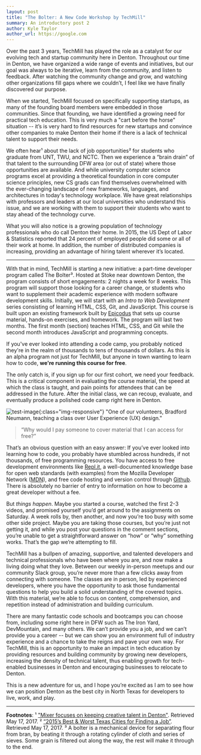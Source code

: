 ```yaml
---
layout: post
title: "The Bolter: A New Code Workshop by TechMill"
summary: An introductory post 2
author: Kyle Taylor
author_url: https://google.com
---
```


Over the past 3 years, TechMill has played the role as a catalyst for our evolving tech and startup community here in Denton. Throughout our time in Denton, we have organized a wide range of events and initiatives, but our goal was always to be iterative, learn from the community, and listen to feedback. After watching the community change and grow, and watching other organizations fill gaps where we couldn’t, I feel like we have finally discovered our purpose.

When we started, TechMill focused on specifically supporting startups, as many of the founding board members were embedded in those communities. Since that founding, we have identified a growing need for practical tech education. This is very much a "cart before the horse" situation -- it’s is very hard to find resources for new startups and convince other companies to make Denton their home if there is a lack of technical talent to support their needs.

We often hear¹ about the lack of job opportunities² for students who graduate from UNT, TWU, and NCTC. Then we experience a “brain drain” of that talent to the surrounding DFW area (or out of state) where those opportunities are available. And while university computer science programs excel at providing a theoretical foundation in core computer science principles, new CS grads can find themselves overwhelmed with the ever-changing landscape of new frameworks, languages, and architectures in today's technology workplace.  We have great relationships with professors and leaders at our local universities who understand this issue, and we are working with them to support their students who want to stay ahead of the technology curve.

What you will also notice is a growing population of technology professionals who do call Denton their home. In 2015, the US Dept of Labor & Statistics reported that 24 percent of employed people did some or all of their work at home. In addition, the number of distributed companies is increasing, providing an advantage of hiring talent wherever it’s located.

---

With that in mind, TechMill is starting a new initiative: a part-time developer program called The Bolter³. Hosted at Stoke near downtown Denton, the program consists of short engagements: 2 nights a week for 8 weeks. This program will support those looking for a career change, or students who want to supplement their academic experience with modern software development skills. Initially, we will start with an _Intro to Web Development_ series consisting of learning HTML, CSS, Git, and JavaScript. This course is built upon an existing framework built by [Epicodus] that sets up course material, hands-on exercises, and homework. The program will last two months. The first month (section) teaches HTML, CSS, and Git while the second month introduces JavaScript and programming concepts.

If you've ever looked into attending a code camp, you probably noticed they're in the realm of thousands to tens of thousands of dollars. As this is an alpha program not just for TechMill, but anyone in town wanting to learn how to code, **we're running this course for free**.

The only catch is, if you sign up for our first cohort, we need your feedback. This is a critical component in evaluating the course material, the speed at which the class is taught, and pain points for attendees that can be addressed in the future. After the initial class, we can recoup, evaluate, and eventually produce a polished code camp right here in Denton.

![test-image](https://techmill.co/wp-content/uploads/2015/10/28134057675_e0d6f09d23_k-1024x576.jpg){:class="img-responsive"}
"One of our volunteers, Bradford Neumann, teaching a class over User Experience (UX) design."

> “Why would I pay someone to cover material that I can access for free?”

That’s an obvious question with an easy answer: If you’ve ever looked into learning how to code, you probably have stumbled across hundreds, if not thousands, of free programming resources. You have access to free development environments like [Repl.it], a well-documented knowledge base for open web standards (with examples) from the Mozilla Developer Network ([MDN]), and free code hosting and version control through [Github]. There is absolutely no barrier of entry to information on how to become a great developer without a fee.

But _things happen_. Maybe you started a course, watched the first 2-3 videos, and promised yourself you’d get around to the assignments on Saturday. A week rolls by, then another, and now you’re too busy with some other side project. Maybe you are taking those courses, but you’re just not getting it, and while you post your questions in the comment sections, you’re unable to get a straightforward answer on “how” or “why” something works. That’s the gap we’re attempting to fill.

TechMill has a bullpen of amazing, supportive, and talented developers and technical professionals who have been where you are, and now make a living doing what they love. Between our weekly in-person meetups and our community Slack group, you’re never more than a few clicks away from connecting with someone. The classes are in person, led by experienced developers, where you have the opportunity to ask those fundamental questions to help you build a solid understanding of the covered topics. With this material, we’re able to focus on content, comprehension, and repetition instead of administration and building curriculum.

There are many fantastic code schools and bootcamps you can choose from, including some right here in DFW such as The Iron Yard, DevMountain, and many others. We can’t provide you a job, and we can’t provide you a career -- but we can show you an environment full of industry experience and a chance to take the reigns and pave your own way. For TechMill, this is an opportunity to make an impact in tech education by providing resources and building community by growing new developers, increasing the density of technical talent, thus enabling growth for tech-enabled businesses in Denton and encouraging businesses to relocate to Denton.

This is a new adventure for us, and I hope you’re excited as I am to see how we can position Denton as the best city in North Texas for developers to live, work, and play.

---

__Footnotes__: ¹ ["Mixer focuses on keeping creative talent in Denton"](http://ntdaily.com/mixer-focuses-on-keeping-creative-talent-in-denton/). Retrieved May 17, 2017. ² [“2015’s Best & Worst Texas Cities for Finding a Job”](https://wallethub.com/edu/best-worst-cities-to-find-a-job-in-texas/16421/). Retrieved May 17, 2017. ³ A bolter is a mechanical device for separating flour from bran, by beating it through a rotating cylinder of cloth and series of sieves. Some grain is filtered out along the way, the rest will make it through to the end.


[Epicodus]: "https://www.epicodus.com/"
[Repl.it]: "https://repl.it/"
[MDN]: "https://developer.mozilla.org/en-US/"
[Github]: "https://github.com/"
